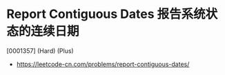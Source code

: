 # Report Contiguous Dates 报告系统状态的连续日期

[0001357] (Hard) (Plus)

- https://leetcode-cn.com/problems/report-contiguous-dates/
